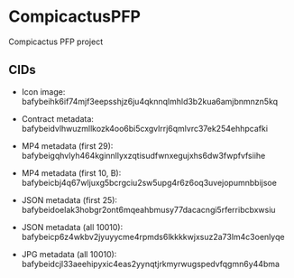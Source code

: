 # CompicactusPFP
Compicactus PFP project

## CIDs
- Icon image: bafybeihk6if74mjf3eepsshjz6ju4qknnqlmhld3b2kua6amjbnmnzn5kq

- Contract metadata: bafybeidvlhwuzmllkozk4oo6bi5cxgvlrrj6qmlvrc37ek254ehhpcafki

- MP4 metadata (first 29): bafybeigqhvlyh464kginnllyxzqtisudfwnxegujxhs6dw3fwpfvfsiihe

- MP4 metadata (first 10, B): bafybeicbj4q67wljuxg5bcrgciu2sw5upg4r6z6oq3uvejopumnbbijsoe

- JSON metadata (first 25): bafybeidoelak3hobgr2ont6mqeahbmusy77dacacngi5rferribcbxwsiu

- JSON metadata (all 10010): bafybeicp6z4wkbv2jyuyycme4rpmds6lkkkkwjxsuz2a73lm4c3oenlyqe

- JPG metadata (all 10010): bafybeidcjl33aeehipyxic4eas2yynqtjrkmyrwugspedvfqgmn6y44bma
